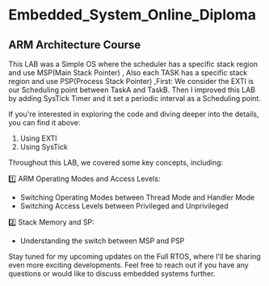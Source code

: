 # Embedded_System_Online_Diploma

## ARM Architecture Course

This LAB was a Simple OS where the scheduler has a specific stack region and use MSP(Main Stack Pointer) , Also each TASK has a specific stack region and use PSP(Process Stack Pointer) ,First: We consider the EXTI is our Scheduling point between TaskA and TaskB. Then I improved this LAB by adding SysTick Timer and it set a periodic interval as a Scheduling point.

If you're interested in exploring the code and diving deeper into the details, you can find it above: 
1) Using EXTI
2) Using SysTick

Throughout this LAB, we covered some key concepts, including:

1️⃣ ARM Operating Modes and Access Levels:
   - Switching Operating Modes between Thread Mode and Handler Mode
   - Switching Access Levels between Privileged and Unprivileged

2️⃣ Stack Memory and SP:
   - Understanding the switch between MSP and PSP

Stay tuned for my upcoming updates on the Full RTOS, where I'll be sharing even more exciting developments. Feel free to reach out if you have any questions or would like to discuss embedded systems further.
